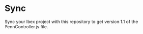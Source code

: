 # Sync
Sync your Ibex project with this repository to get version 1.1 of the PennController.js file.
